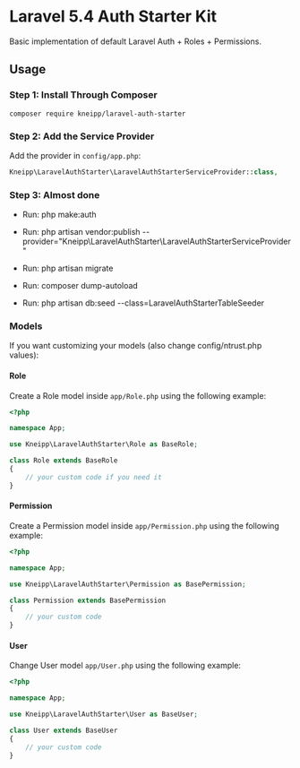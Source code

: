 # Laravel 5.4 Auth Starter Kit

Basic implementation of default Laravel Auth + Roles + Permissions. 

## Usage

### Step 1: Install Through Composer

```
composer require kneipp/laravel-auth-starter
```

### Step 2: Add the Service Provider

Add the provider in `config/app.php`:

```php
Kneipp\LaravelAuthStarter\LaravelAuthStarterServiceProvider::class,
```


### Step 3: Almost done

- Run: php make:auth

- Run: php artisan vendor:publish --provider="Kneipp\LaravelAuthStarter\LaravelAuthStarterServiceProvider"
  
- Run: php artisan migrate

- Run: composer dump-autoload 

- Run: php artisan db:seed --class=LaravelAuthStarterTableSeeder

### Models

If you want customizing your models (also change config/ntrust.php values):

#### Role

Create a Role model inside `app/Role.php` using the following example:

```php
<?php 

namespace App;

use Kneipp\LaravelAuthStarter\Role as BaseRole;

class Role extends BaseRole
{
    // your custom code if you need it
}
```

#### Permission

Create a Permission model inside `app/Permission.php` using the following example:

```php
<?php 

namespace App;

use Kneipp\LaravelAuthStarter\Permission as BasePermission;

class Permission extends BasePermission
{
    // your custom code
}

```

#### User

Change User model `app/User.php` using the following example:

```php
<?php

namespace App;

use Kneipp\LaravelAuthStarter\User as BaseUser;

class User extends BaseUser
{
    // your custom code
}
```



